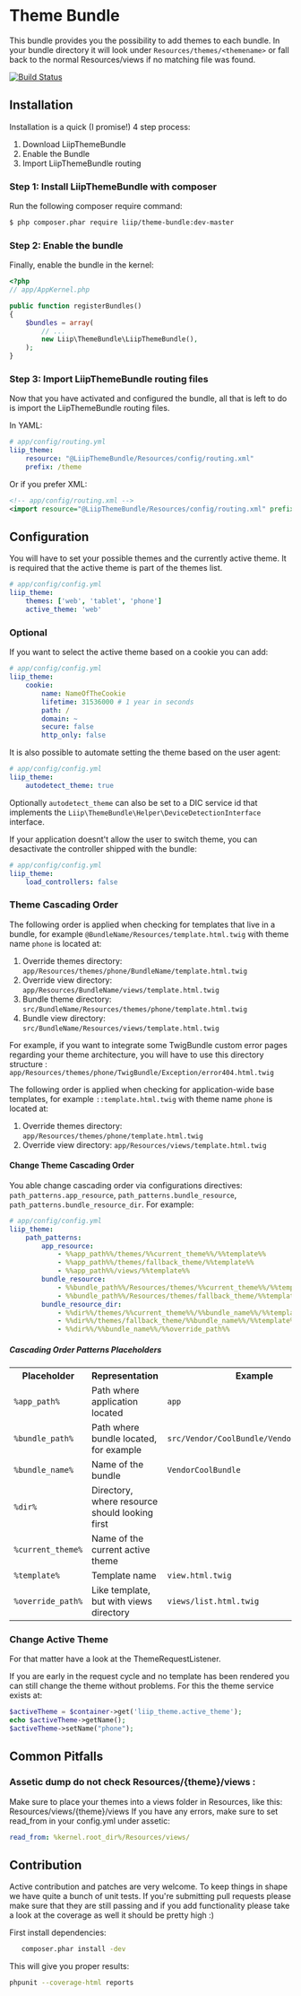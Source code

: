 Theme Bundle
============

This bundle provides you the possibility to add themes to each bundle. In your
bundle directory it will look under `Resources/themes/<themename>` or fall back
to the normal Resources/views if no matching file was found.

[![Build Status](https://secure.travis-ci.org/liip/LiipThemeBundle.png)](http://travis-ci.org/liip/LiipThemeBundle)

## Installation

Installation is a quick (I promise!) 4 step process:

1. Download LiipThemeBundle
2. Enable the Bundle
3. Import LiipThemeBundle routing

### Step 1: Install LiipThemeBundle with composer

Run the following composer require command:

``` bash
$ php composer.phar require liip/theme-bundle:dev-master

```

### Step 2: Enable the bundle

Finally, enable the bundle in the kernel:

``` php
<?php
// app/AppKernel.php

public function registerBundles()
{
    $bundles = array(
        // ...
        new Liip\ThemeBundle\LiipThemeBundle(),
    );
}
```

### Step 3: Import LiipThemeBundle routing files

Now that you have activated and configured the bundle, all that is left to do is
import the LiipThemeBundle routing files.

In YAML:

``` yaml
# app/config/routing.yml
liip_theme:
    resource: "@LiipThemeBundle/Resources/config/routing.xml"
    prefix: /theme
```

Or if you prefer XML:

``` xml
<!-- app/config/routing.xml -->
<import resource="@LiipThemeBundle/Resources/config/routing.xml" prefix="/theme" />
```

## Configuration

You will have to set your possible themes and the currently active theme. It
is required that the active theme is part of the themes list.

``` yaml
# app/config/config.yml
liip_theme:
    themes: ['web', 'tablet', 'phone']
    active_theme: 'web'
```

### Optional

If you want to select the active theme based on a cookie you can add:

``` yaml
# app/config/config.yml
liip_theme:
    cookie:
        name: NameOfTheCookie
        lifetime: 31536000 # 1 year in seconds
        path: /
        domain: ~
        secure: false
        http_only: false
```

It is also possible to automate setting the theme based on the user agent:

``` yaml
# app/config/config.yml
liip_theme:
    autodetect_theme: true
```

Optionally ``autodetect_theme`` can also be set to a DIC service id that implements
the ``Liip\ThemeBundle\Helper\DeviceDetectionInterface`` interface.

If your application doesnt't allow the user to switch theme, you can desactivate
the controller shipped with the bundle:

``` yaml
# app/config/config.yml
liip_theme:
    load_controllers: false
```

### Theme Cascading Order

The following order is applied when checking for templates that live in a bundle, for example `@BundleName/Resources/template.html.twig`
with theme name ``phone`` is located at:

1. Override themes directory: `app/Resources/themes/phone/BundleName/template.html.twig`
2. Override view directory: `app/Resources/BundleName/views/template.html.twig`
3. Bundle theme directory: `src/BundleName/Resources/themes/phone/template.html.twig`
4. Bundle view directory: `src/BundleName/Resources/views/template.html.twig`

For example, if you want to integrate some TwigBundle custom error pages regarding your theme
architecture, you will have to use this directory structure :
`app/Resources/themes/phone/TwigBundle/Exception/error404.html.twig`

The following order is applied when checking for application-wide base templates, for example `::template.html.twig`
with theme name ``phone`` is located at:

1. Override themes directory: `app/Resources/themes/phone/template.html.twig`
2. Override view directory: `app/Resources/views/template.html.twig`

#### Change Theme Cascading Order

You able change cascading order via configurations directives: `path_patterns.app_resource`, `path_patterns.bundle_resource`, `path_patterns.bundle_resource_dir`. For example:

``` yaml
# app/config/config.yml
liip_theme:
    path_patterns:
        app_resource:
            - %%app_path%%/themes/%%current_theme%%/%%template%%
            - %%app_path%%/themes/fallback_theme/%%template%%
            - %%app_path%%/views/%%template%%
        bundle_resource:
            - %%bundle_path%%/Resources/themes/%%current_theme%%/%%template%%
            - %%bundle_path%%/Resources/themes/fallback_theme/%%template%%
        bundle_resource_dir:
            - %%dir%%/themes/%%current_theme%%/%%bundle_name%%/%%template%%
            - %%dir%%/themes/fallback_theme/%%bundle_name%%/%%template%%
            - %%dir%%/%%bundle_name%%/%%override_path%%
```

##### Cascading Order Patterns Placeholders

<table>
  <tr>
    <th>Placeholder</th>
  <th>Representation</th>
  <th>Example</th>
  </tr>
  <tr>
    <td><code>%app_path%</code></td>
  <td>Path where application located</td>
  <td><code>app</code></td>
  </tr>
  <tr>
    <td><code>%bundle_path%</code></td>
  <td>Path where bundle located, for example</td>
  <td><code>src/Vendor/CoolBundle/VendorCoolBundle</code></td>
  </tr>
  <tr>
    <td><code>%bundle_name%</code></td>
  <td>Name of the bundle</td>
  <td><code>VendorCoolBundle</code></td>
  </tr>
  <tr>
    <td><code>%dir%</code></td>
  <td>Directory, where resource should looking first</td>
  <td></td>
  </tr>
  <tr>
    <td><code>%current_theme%</code></td>
  <td>Name of the current active theme</td>
  <td></td>
  </tr>
  <tr>
    <td><code>%template%</code></td>
  <td>Template name</td>
  <td><code>view.html.twig</code></td>
  </tr>
  <tr>
    <td><code>%override_path%</code></td>
  <td>Like template, but with views directory</td>
  <td><code>views/list.html.twig</code></td>
  </tr>
</table>


### Change Active Theme

For that matter have a look at the ThemeRequestListener.

If you are early in the request cycle and no template has been rendered you
can still change the theme without problems. For this the theme service
exists at:

``` php
$activeTheme = $container->get('liip_theme.active_theme');
echo $activeTheme->getName();
$activeTheme->setName("phone");
```
## Common Pitfalls 

### Assetic dump do not check Resources/{theme}/views :
Make sure to place your themes into a views folder in Resources, like this: Resources/views/{theme}/views
If you have any errors, make sure to set read_from in your config.yml under assetic:
``` yaml 
read_from: %kernel.root_dir%/Resources/views/
```


## Contribution

Active contribution and patches are very welcome. To keep things in shape we
have quite a bunch of unit tests. If you're submitting pull requests please
make sure that they are still passing and if you add functionality please
take a look at the coverage as well it should be pretty high :)

First install dependencies:

```bash
   composer.phar install -dev
```

This will give you proper results:

``` bash
phpunit --coverage-html reports
```
